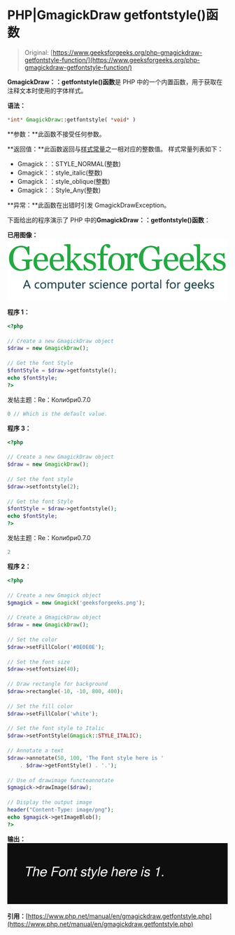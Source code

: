 # PHP|GmagickDraw getfontstyle()函数

> Original: [https://www.geeksforgeeks.org/php-gmagickdraw-getfontstyle-function/](https://www.geeksforgeeks.org/php-gmagickdraw-getfontstyle-function/)

**GmagickDraw：：getfontstyle()函数**是 PHP 中的一个内置函数，用于获取在注释文本时使用的字体样式。

**语法：**

```php
*int* GmagickDraw::getfontstyle( *void* )
```

**参数：**此函数不接受任何参数。

**返回值：**此函数返回与[样式常量](https://www.php.net/manual/en/gmagick.constants.php#gmagick.constants.style-normal)之一相对应的整数值。
样式常量列表如下：

*   Gmagick：：STYLE_NORMAL(整数)
*   Gmagick：：style_italic(整数)
*   Gmagick：：style_oblique(整数)
*   Gmagick：：Style_Any(整数)

**异常：**此函数在出错时引发 GmagickDrawException。

下面给出的程序演示了 PHP 中的**GmagickDraw：：getfontstyle()函数**：

**已用图像：**
![](img/07c99ec29e7a50fc3ea91a9d4a8d2f31.png)

**程序 1：**

```php
<?php

// Create a new GmagickDraw object 
$draw = new GmagickDraw(); 

// Get the font Style 
$fontStyle = $draw->getfontstyle(); 
echo $fontStyle; 
?> 
```

发帖主题：Re：Колибри0.7.0

```php
0 // Which is the default value.
```

**程序 3：**

```php
<?php

// Create a new GmagickDraw object 
$draw = new GmagickDraw(); 

// Set the font style
$draw->setfontstyle(2);

// Get the font Style 
$fontStyle = $draw->getfontstyle(); 
echo $fontStyle; 
?> 
```

发帖主题：Re：Колибри0.7.0

```php
2
```

**程序 2：**

```php
<?php

// Create a new Gmagick object
$gmagick = new Gmagick('geeksforgeeks.png');

// Create a GmagickDraw object
$draw = new GmagickDraw();

// Set the color
$draw->setFillColor('#0E0E0E');

// Set the font size
$draw->setfontsize(40);

// Draw rectangle for background
$draw->rectangle(-10, -10, 800, 400);

// Set the fill color
$draw->setFillColor('white');

// Set the font style to Italic
$draw->setFontStyle(Gmagick::STYLE_ITALIC);

// Annotate a text
$draw->annotate(50, 100, 'The Font style here is '
    . $draw->getFontStyle() . '.');

// Use of drawimage functeannotate
$gmagick->drawImage($draw);

// Display the output image
header("Content-Type: image/png");
echo $gmagick->getImageBlob();
?>
```

**输出：**
![](img/04a5cb196211958832711a145fd80697.png)

**引用：**[https://www.php.net/manual/en/gmagickdraw.getfontstyle.php](https://www.php.net/manual/en/gmagickdraw.getfontstyle.php)